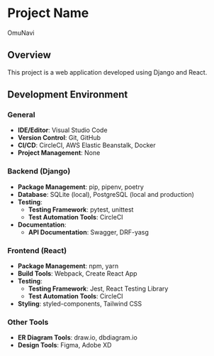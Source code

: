 # Project Name
OmuNavi

## Overview
This project is a web application developed using Django and React.

## Development Environment

### General
- **IDE/Editor**: Visual Studio Code
- **Version Control**: Git, GitHub
- **CI/CD**: CircleCI, AWS Elastic Beanstalk, Docker
- **Project Management**: None

### Backend (Django)
- **Package Management**: pip, pipenv, poetry
- **Database**: SQLite (local), PostgreSQL (local and production)
- **Testing**:
  - **Testing Framework**: pytest, unittest
  - **Test Automation Tools**: CircleCI
- **Documentation**:
  - **API Documentation**: Swagger, DRF-yasg

### Frontend (React)
- **Package Management**: npm, yarn
- **Build Tools**: Webpack, Create React App
- **Testing**:
  - **Testing Framework**: Jest, React Testing Library
  - **Test Automation Tools**: CircleCI
- **Styling**: styled-components, Tailwind CSS

### Other Tools
- **ER Diagram Tools**: draw.io, dbdiagram.io
- **Design Tools**: Figma, Adobe XD